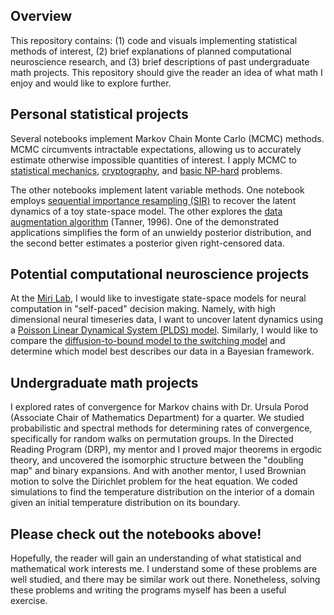 ## Overview

This repository contains: (1) code and visuals implementing statistical methods of interest, (2) brief explanations of planned computational neuroscience research, and (3) brief descriptions of past undergraduate math projects. This repository should give the reader an idea of what math I enjoy and would like to explore further. 

## Personal statistical projects

Several notebooks implement Markov Chain Monte Carlo (MCMC) methods. MCMC circumvents intractable expectations, allowing us to accurately estimate otherwise impossible quantities of interest. I apply MCMC to [statistical mechanics](ising_model_mcmc/README.md), [cryptography](cipher_decoding/README.md), and [basic NP-hard](simulated_annealing/README.md) problems. 

The other notebooks implement latent variable methods. One notebook employs [sequential importance resampling (SIR)](sequential_importance_resampling/README.md) to recover the latent dynamics of a toy state-space model. The other explores the [data augmentation algorithm](data_augmentation/README.md) (Tanner, 1996). One of the demonstrated applications simplifies the form of an unwieldy posterior distribution, and the second better estimates a posterior given right-censored data.

## Potential computational neuroscience projects

At the [Miri Lab](https://www.mirilab.org), I would like to investigate state-space models for neural computation in "self-paced" decision making. Namely, with high dimensional neural timeseries data, I want to uncover latent dynamics using a [Poisson Linear Dynamical System (PLDS) model](https://papers.nips.cc/paper_files/paper/2011/file/7143d7fbadfa4693b9eec507d9d37443-Paper.pdf). Similarly, I would like to compare the [diffusion-to-bound model to the switching model](https://www.cambridge.org/core/books/abs/advanced-state-space-methods-for-neural-and-clinical-data/estimating-state-and-parameters-in-state-space-models-of-spike-trains/FAB8634C2790F3461E3E86BB632EAE6F) and determine which model best describes our data in a Bayesian framework.  

## Undergraduate math projects

I explored rates of convergence for Markov chains with Dr. Ursula Porod (Associate Chair of Mathematics Department) for a quarter. We studied probabilistic and spectral methods for determining rates of convergence, specifically for random walks on permutation groups. In the Directed Reading Program (DRP), my mentor and I proved major theorems in ergodic theory, and uncovered the isomorphic structure between the "doubling map" and binary expansions. And with another mentor, I used Brownian motion to solve the Dirichlet problem for the heat equation. We coded simulations to find the temperature distribution on the interior of a domain given an initial temperature distribution on its boundary. 

## Please check out the notebooks above!

Hopefully, the reader will gain an understanding of what statistical and mathematical work interests me. I understand some of these problems are well studied, and there may be similar work out there. Nonetheless, solving these problems and writing the programs myself has been a useful exercise. 